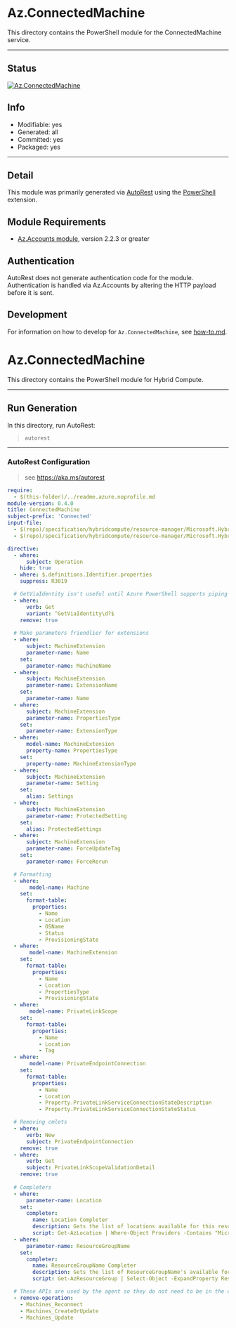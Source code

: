 <!-- region Generated -->
# Az.ConnectedMachine
This directory contains the PowerShell module for the ConnectedMachine service.

---
## Status
[![Az.ConnectedMachine](https://img.shields.io/powershellgallery/v/Az.ConnectedMachine.svg?style=flat-square&label=Az.ConnectedMachine "Az.ConnectedMachine")](https://www.powershellgallery.com/packages/Az.ConnectedMachine/)

## Info
- Modifiable: yes
- Generated: all
- Committed: yes
- Packaged: yes

---
## Detail
This module was primarily generated via [AutoRest](https://github.com/Azure/autorest) using the [PowerShell](https://github.com/Azure/autorest.powershell) extension.

## Module Requirements
- [Az.Accounts module](https://www.powershellgallery.com/packages/Az.Accounts/), version 2.2.3 or greater

## Authentication
AutoRest does not generate authentication code for the module. Authentication is handled via Az.Accounts by altering the HTTP payload before it is sent.

## Development
For information on how to develop for `Az.ConnectedMachine`, see [how-to.md](how-to.md).
<!-- endregion -->

<!-- region Generated -->
# Az.ConnectedMachine
This directory contains the PowerShell module for Hybrid Compute.

---
## Run Generation
In this directory, run AutoRest:
> `autorest`

---
### AutoRest Configuration
> see https://aka.ms/autorest

``` yaml
require:
  - $(this-folder)/../readme.azure.noprofile.md
module-version: 0.4.0
title: ConnectedMachine
subject-prefix: 'Connected'
input-file:
  - $(repo)/specification/hybridcompute/resource-manager/Microsoft.HybridCompute/stable/2021-05-20/HybridCompute.json
  - $(repo)/specification/hybridcompute/resource-manager/Microsoft.HybridCompute/stable/2021-05-20/privateLinkScopes.json

directive:
  - where:
      subject: Operation
    hide: true
  - where: $.definitions.Identifier.properties
    suppress: R3019

  # GetViaIdentity isn't useful until Azure PowerShell supports piping of different subjects
  - where:
      verb: Get
      variant: ^GetViaIdentity\d?$
    remove: true
    
  # Make parameters friendlier for extensions
  - where:
      subject: MachineExtension
      parameter-name: Name
    set:
      parameter-name: MachineName
  - where:
      subject: MachineExtension
      parameter-name: ExtensionName
    set:
      parameter-name: Name
  - where:
      subject: MachineExtension
      parameter-name: PropertiesType
    set:
      parameter-name: ExtensionType
  - where:
      model-name: MachineExtension
      property-name: PropertiesType
    set:
      property-name: MachineExtensionType
  - where:
      subject: MachineExtension
      parameter-name: Setting
    set:
      alias: Settings
  - where:
      subject: MachineExtension
      parameter-name: ProtectedSetting
    set:
      alias: ProtectedSettings
  - where:
      subject: MachineExtension
      parameter-name: ForceUpdateTag
    set:
      parameter-name: ForceRerun

  # Formatting
  - where:
       model-name: Machine
    set:
      format-table:
        properties:
          - Name
          - Location
          - OSName
          - Status
          - ProvisioningState
  - where:
       model-name: MachineExtension
    set:
      format-table:
        properties:
          - Name
          - Location
          - PropertiesType
          - ProvisioningState
  - where:
       model-name: PrivateLinkScope
    set:
      format-table:
        properties:
          - Name
          - Location
          - Tag
  - where:
       model-name: PrivateEndpointConnection
    set:
      format-table:
        properties:
          - Name
          - Location
          - Property.PrivateLinkServiceConnectionStateDescription
          - Property.PrivateLinkServiceConnectionStateStatus

  # Removing cmlets
  - where:
      verb: New
      subject: PrivateEndpointConnection
    remove: true
  - where:
      verb: Get
      subject: PrivateLinkScopeValidationDetail
    remove: true
    
  # Completers
  - where:
      parameter-name: Location
    set:
      completer:
        name: Location Completer
        description: Gets the list of locations available for this resource.
        script: Get-AzLocation | Where-Object Providers -Contains "Microsoft.HybridCompute" | Select-Object -ExpandProperty Location
  - where:
      parameter-name: ResourceGroupName
    set:
      completer:
        name: ResourceGroupName Completer
        description: Gets the list of ResourceGroupName's available for this subscription.
        script: Get-AzResourceGroup | Select-Object -ExpandProperty ResourceGroupName

  # These APIs are used by the agent so they do not need to be in the cmdlets.
  - remove-operation:
    - Machines_Reconnect
    - Machines_CreateOrUpdate
    - Machines_Update
```
